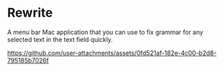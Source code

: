 # Rewrite
A menu bar Mac application that you can use to fix grammar for any selected text in the text field quickly.



https://github.com/user-attachments/assets/0fd521af-182e-4c00-b2d8-795185b7026f

